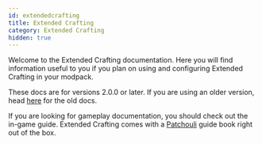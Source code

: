 ```yaml
---
id: extendedcrafting
title: Extended Crafting
category: Extended Crafting
hidden: true
---
```


Welcome to the Extended Crafting documentation. Here you will find information useful to you if you plan on using and configuring Extended Crafting in your modpack.

These docs are for versions 2.0.0 or later. If you are using an older version, head [here](https://github.com/BlakeBr0/ExtendedCrafting/wiki) for the old docs.

If you are looking for gameplay documentation, you should check out the in-game guide. Extended Crafting comes with a [Patchouli](https://www.curseforge.com/minecraft/mc-mods/patchouli) guide book right out of the box.
